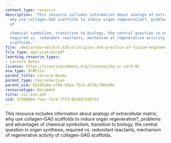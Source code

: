 ```yaml
---
content_type: resource
description: 'This resource includes information about analogs of extracellular matrix,
  why use collagen-GAG scaffolds to induce organ regeneration?, problems and advantages
  of

  chemical symbolism, transition to biology, the central question in organ synthesis,
  required vs. redundant reactants, mechanism of regenerative activity of collagen-GAG
  scaffolds.'
file: /media/courses/hst-535-principles-and-practice-of-tissue-engineering-fall-2004/3f9809447eacfec9f7f3053bd72d5f14_s1c_ecm.pdf
file_type: application/pdf
learning_resource_types:
- Lecture Notes
license: https://creativecommons.org/licenses/by-nc-sa/4.0/
ocw_type: OCWFile
parent_title: Lecture Notes
parent_type: CourseSection
parent_uid: 031d5a0a-e7b6-03ea-75cb-8736c706e99e
resourcetype: Document
title: s1c_ecm.pdf
uid: 3f980944-7eac-fec9-f7f3-053bd72d5f14
---
```

This resource includes information about analogs of extracellular matrix, why use collagen-GAG scaffolds to induce organ regeneration?, problems and advantages of
chemical symbolism, transition to biology, the central question in organ synthesis, required vs. redundant reactants, mechanism of regenerative activity of collagen-GAG scaffolds.